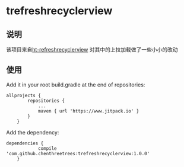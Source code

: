 # trefreshrecyclerview

## 说明
该项目来自[ht-refreshrecyclerview](https://github.com/NEYouFan/ht-refreshrecyclerview)
对其中的上拉加载做了一些小小的改动

## 使用

Add it in your root build.gradle at the end of repositories:
```
allprojects {
		repositories {
			...
			maven { url 'https://www.jitpack.io' }
		}
	}
```

Add the dependency:
```
dependencies {
	        compile 'com.github.chenthreetrees:trefreshrecyclerview:1.0.0'
	}
```